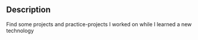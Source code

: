 ## Description
Find some projects and practice-projects I worked on while I learned a new technology
